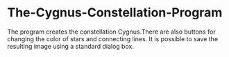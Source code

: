 # The-Cygnus-Constellation-Program
The program creates the constellation Cygnus.There are also buttons for changing the color of stars and connecting lines.  It is possible to save the resulting image using a standard dialog box.
